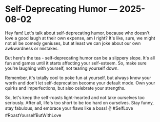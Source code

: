 # Self-Deprecating Humor — 2025-08-02

Hey fam! Let's talk about self-deprecating humor, because who doesn't love a good laugh at their own expense, am I right? It's like, sure, we might not all be comedy geniuses, but at least we can joke about our own awkwardness or mistakes.

But here's the tea - self-deprecating humor can be a slippery slope. It's all fun and games until it starts affecting your self-esteem. So, make sure you're laughing with yourself, not tearing yourself down.

Remember, it's totally cool to poke fun at yourself, but always know your worth and don't let self-deprecation become your default mode. Own your quirks and imperfections, but also celebrate your strengths.

So, let's keep the self-roasts light-hearted and not take ourselves too seriously. After all, life's too short to be too hard on ourselves. Stay funny, stay fabulous, and embrace your flaws like a boss! ✌️ #SelfLove #RoastYourselfButWithLove